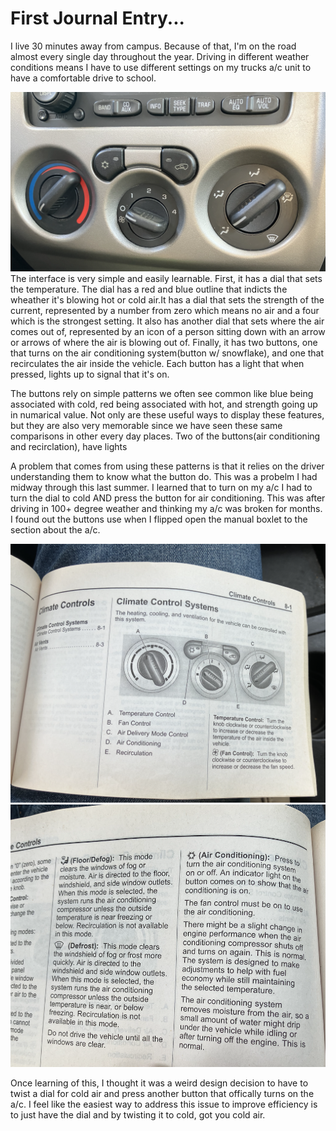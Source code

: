 # First Journal Entry...
   I live 30 minutes away from campus. Because of that, I'm on the road almost every single day throughout the year. Driving in different weather conditions means I have to use different settings on my trucks a/c unit to have a comfortable drive to school.

![picture of ac unit](/assets/a:cdash.png)
   The interface is very simple and easily learnable. First, it has a dial that sets the temperature. The dial has a red and blue outline that indicts the wheather it's blowing hot or cold air.It has a dial that sets the strength of the current, represented by a number from zero which means no air and a four which is the strongest setting. It also has another dial that sets where the air comes out of, represented by an icon of a person sitting down with an arrow or arrows of where the air is blowing out of. Finally, it has two buttons, one that turns on the air conditioning system(button w/ snowflake), and one that recirculates the air inside the vehicle. Each button has a light that when pressed, lights up to signal that it's on. 

   The buttons rely on simple patterns we often see common like blue being associated with cold, red being associated with hot, and strength going up in numarical value. Not only are these useful ways to display these features, but they are also very memorable since we have seen these same comparisons in other every day places. Two of the buttons(air conditioning and recirclation), have lights 
   
   A problem that comes from using these patterns is that it relies on the driver understanding them to know what the button do. This was a probelm I had midway through this last summer. I learned that to turn on my a/c I had to turn the dial to cold AND press the button for air conditioning. This was after driving in 100+ degree weather and thinking my a/c was broken for months. I found out the buttons use when I flipped open the manual boxlet to the section about the a/c. 

   ![pic of booklet1](/assets/booklet1.png)
   ![pic of booklet2](/assets/booklet2.png)
   
   Once learning of this, I thought it was a weird design decision to have to twist a dial for cold air and press another button that offically turns on the a/c. I feel like the easiest way to address this issue to improve efficiency is to just have the dial and by twisting it to cold, got you cold air. 
